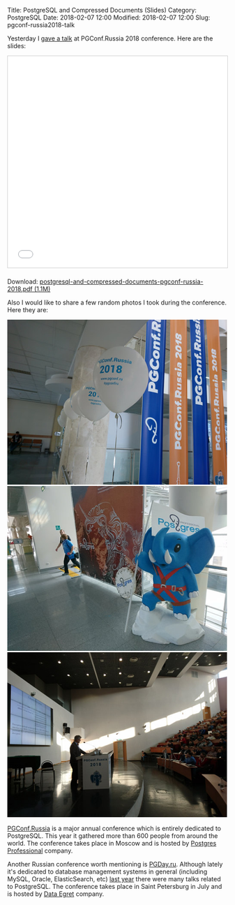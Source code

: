 Title: PostgreSQL and Compressed Documents (Slides)
Category: PostgreSQL
Date: 2018-02-07 12:00
Modified: 2018-02-07 12:00
Slug: pgconf-russia2018-talk

Yesterday I [gave a talk][talk] at PGConf.Russia 2018 conference. Here are
the slides:

<iframe src="//www.slideshare.net/slideshow/embed_code/key/A1bUQbzqnZ1RCZ" width="595" height="485" frameborder="0" marginwidth="0" marginheight="0" scrolling="no" style="border:1px solid #CCC; border-width:1px; margin-bottom:5px; max-width: 100%;" allowfullscreen> </iframe>

Download: [postgresql-and-compressed-documents-pgconf-russia-2018.pdf (1.1M)][dwnl]

Also I would like to share a few random photos I took during the conference.
Here they are:

![PGConf.Russia 2018: Photo 1 of 3](/static/2018/pgconf-russia-2018-1-of-3.jpg)
![PGConf.Russia 2018: Photo 2 of 3](/static/2018/pgconf-russia-2018-2-of-3.jpg)
![PGConf.Russia 2018: Photo 3 of 3](/static/2018/pgconf-russia-2018-3-of-3.jpg)

[PGConf.Russia][pgconf-ru] is a major annual conference which is entirely
dedicated to PostgreSQL. This year it gathered more than 600 people from around
the world. The conference takes place in Moscow and is hosted by [Postgres
Professional][pgpro] company.

Another Russian conference worth mentioning is [PGDay.ru][pgday]. Although lately
it's dedicated to database management systems in general (including MySQL,
Oracle, ElasticSearch, etc) [last year][ly] there were many talks related to
PostgreSQL. The conference takes place in Saint Petersburg in July and is hosted
by [Data Egret][de] company. 

[talk]: https://pgconf.ru/2018/107204
[pgconf-ru]: https://pgconf.ru/
[pgpro]: https://postgrespro.com/
[de]: http://data-egret.ru/
[ly]: https://afiskon.github.io/pgday2017-talk.html
[pgday]: https://pgday.ru/
[dwnl]: /static/2018/postgresql-and-compressed-documents-pgconf-russia-2018.pdf
